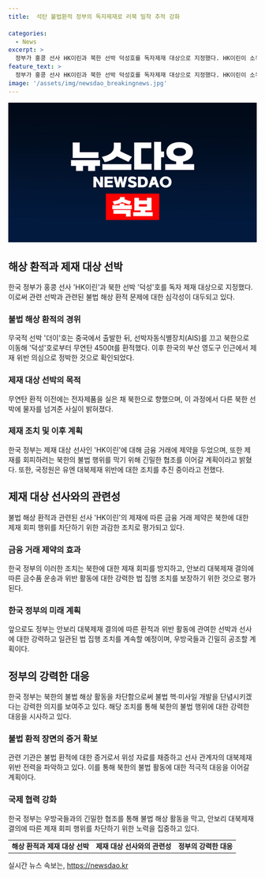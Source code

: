 ```yaml
---
title:  석탄 불법환적 정부의 독자제재로 러북 밀착 추적 강화

categories:
  - News
excerpt: >
  정부가 홍콩 선사 HK이린과 북한 선박 덕성호를 독자제재 대상으로 지정했다. HK이린이 소유한 무국적 선박 더이호는 북한 남포 인근 해상으로 이동해 무연탄을 운반한 것으로 밝혀졌다. 이는 안보리 대북제재에 위반되는 행위로, 국내 출입금융 및 거래가 금지된다. 국정원은 덕성호로부터 북한산 석탄을 운반한 더이호를 환적 중인 것을 감시해 관련 정보를 확보했다고 전했다. 북한은 불법 환적을 통해 제재 회피 및 물자·자금 조달을 시도하고 있으며, 정부는 이에 강력한 대응을 예고했다.
feature_text: >
  정부가 홍콩 선사 HK이린과 북한 선박 덕성호를 독자제재 대상으로 지정했다. HK이린이 소유한 무국적 선박 더이호는 북한 남포 인근 해상으로 이동해 무연탄을 운반한 것으로 밝혀졌다. 이는 안보리 대북제재에 위반되는 행위로, 국내 출입금융 및 거래가 금지된다. 국정원은 덕성호로부터 북한산 석탄을 운반한 더이호를 환적 중인 것을 감시해 관련 정보를 확보했다고 전했다. 북한은 불법 환적을 통해 제재 회피 및 물자·자금 조달을 시도하고 있으며, 정부는 이에 강력한 대응을 예고했다.
image: '/assets/img/newsdao_breakingnews.jpg'
---
```


<p><img src="/assets/img/newsdao_breakingnews.jpg" alt="bookingtag 속보" /></p>

<h2 data-ke-size="size26">해상 환적과 제재 대상 선박</h2>

<p data-ke-size="size16">한국 정부가 홍콩 선사 'HK이린'과 북한 선박 '덕성'호를 독자 제재 대상으로 지정했다. 이로써 관련 선박과 관련된 불법 해상 환적 문제에 대한 심각성이 대두되고 있다.</p>

<h3>불법 해상 환적의 경위</h3>

<p data-ke-size="size16">무국적 선박 '더이'호는 중국에서 출발한 뒤, 선박자동식별장치(AIS)를 끄고 북한으로 이동해 '덕성'호로부터 무연탄 4500t를 환적했다. 이후 한국의 부산 영도구 인근에서 제재 위반 의심으로 정박한 것으로 확인되었다.</p>

<h3>제재 대상 선박의 목적</h3>

<p data-ke-size="size16">무연탄 환적 이전에는 전자제품을 실은 채 북한으로 향했으며, 이 과정에서 다른 북한 선박에 물자를 넘겨준 사실이 밝혀졌다.</p>

<h3>제재 조치 및 이후 계획</h3>

<p data-ke-size="size16">한국 정부는 제재 대상 선사인 'HK이린'에 대해 금융 거래에 제약을 두었으며, 또한 제재를 회피하려는 북한의 불법 행위를 막기 위해 긴밀한 협조를 이어갈 계획이라고 밝혔다. 또한, 국정원은 유엔 대북제재 위반에 대한 조치를 추진 중이라고 전했다.</p>

<h2 data-ke-size="size26">제재 대상 선사와의 관련성</h2>

<p data-ke-size="size16">불법 해상 환적과 관련된 선사 'HK이린'의 제재에 따른 금융 거래 제약은 북한에 대한 제재 회피 행위를 차단하기 위한 과감한 조치로 평가되고 있다.</p>

<h3>금융 거래 제약의 효과</h3>

<p data-ke-size="size16">한국 정부의 이러한 조치는 북한에 대한 제재 회피를 방지하고, 안보리 대북제재 결의에 따른 금수품 운송과 위반 활동에 대한 강력한 법 집행 조치를 보장하기 위한 것으로 평가된다.</p>

<h3>한국 정부의 미래 계획</h3>

<p data-ke-size="size16">앞으로도 정부는 안보리 대북제재 결의에 따른 환적과 위반 활동에 관여한 선박과 선사에 대한 강력하고 일관된 법 집행 조치를 계속할 예정이며, 우방국들과 긴밀히 공조할 계획이다.</p>

<h2 data-ke-size="size26">정부의 강력한 대응</h2>

<p data-ke-size="size16">한국 정부는 북한의 불법 해상 활동을 차단함으로써 불법 핵·미사일 개발을 단념시키겠다는 강력한 의지를 보여주고 있다. 해당 조치를 통해 북한의 불법 행위에 대한 강력한 대응을 시사하고 있다.</p>

<h3>불법 환적 장면의 증거 확보</h3>

<p data-ke-size="size16">관련 기관은 불법 환적에 대한 증거로서 위성 자료를 채증하고 선사 관계자의 대북제재 위반 전력을 파악하고 있다. 이를 통해 북한의 불법 활동에 대한 적극적 대응을 이어갈 계획이다.</p>

<h3>국제 협력 강화</h3>

<p data-ke-size="size16">한국 정부는 우방국들과의 긴밀한 협조를 통해 불법 해상 활동을 막고, 안보리 대북제재 결의에 따른 제재 회피 행위를 차단하기 위한 노력을 집중하고 있다.</p>

<table>
    <tbody>
        <tr>
            <td style="text-align: center; height: 17px;"><b>해상 환적과 제재 대상 선박</b></td>
            <td style="text-align: center; height: 17px;"><b>제재 대상 선사와의 관련성</b></td>
            <td style="text-align: center; height: 17px;"><b>정부의 강력한 대응</b></td>
        </tr>
    </tbody>
</table>
실시간 뉴스 속보는, <a href="https://newsdao.kr" rel="dofollow">https://newsdao.kr</a>


